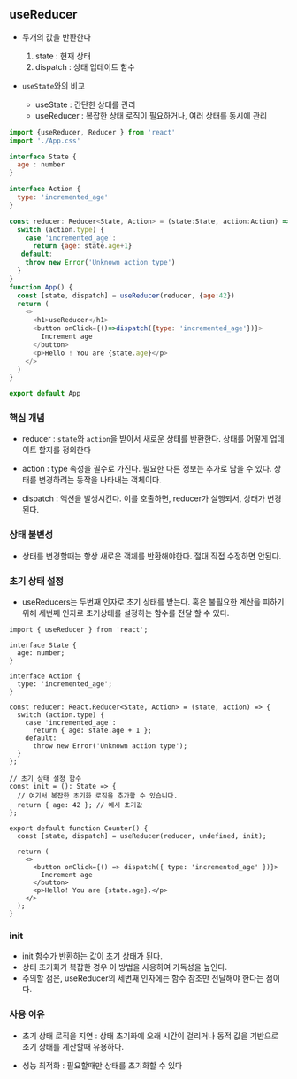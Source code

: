 ## useReducer

- 두개의 값을 반환한다
    1. state : 현재 상태 
    2. dispatch : 상태 업데이트 함수

- `useState`와의 비교
    - useState : 간단한 상태를 관리
    - useReducer : 복잡한 상태 로직이 필요하거나, 여러 상태를 동시에 관리

```js
import {useReducer, Reducer } from 'react'
import './App.css'

interface State {
  age : number
}

interface Action {
  type: 'incremented_age'
}

const reducer: Reducer<State, Action> = (state:State, action:Action) => {
  switch (action.type) {
    case 'incremented_age':
      return {age: state.age+1}
   default:
    throw new Error('Unknown action type')
  }
}
function App() {
  const [state, dispatch] = useReducer(reducer, {age:42})
  return (
    <>
      <h1>useReducer</h1>
      <button onClick={()=>dispatch({type: 'incremented_age'})}>
        Increment age
      </button>
      <p>Hello ! You are {state.age}</p>
    </>
  )
}

export default App
```

### 핵심 개념

- reducer : `state`와 `action`을 받아서 새로운 상태를 반환한다. 상태를 어떻게 업데이트 할지를 정의한다

- action : type 속성을 필수로 가진다. 필요한 다른 정보는 추가로 담을 수 있다. 상태를 변경하려는 동작을 나타내는 객체이다. 

- dispatch : 액션을 발생시킨다. 이를 호출하면, reducer가 실행되서, 상태가 변경된다.

### 상태 불변성

- 상태를 변경할때는 항상 새로운 객체를 반환해야한다. 절대 직접 수정하면 안된다.

### 초기 상태 설정

- useReducers는 두번째 인자로 초기 상태를 받는다. 혹은 불필요한 계산을 피하기 위해 세번째 인자로 초기상태를 설정하는 함수를 전달 할 수 있다.

```tsx
import { useReducer } from 'react';

interface State {
  age: number;
}

interface Action {
  type: 'incremented_age';
}

const reducer: React.Reducer<State, Action> = (state, action) => {
  switch (action.type) {
    case 'incremented_age':
      return { age: state.age + 1 };
    default:
      throw new Error('Unknown action type');
  }
};

// 초기 상태 설정 함수
const init = (): State => {
  // 여기서 복잡한 초기화 로직을 추가할 수 있습니다.
  return { age: 42 }; // 예시 초기값
};

export default function Counter() {
  const [state, dispatch] = useReducer(reducer, undefined, init);

  return (
    <>
      <button onClick={() => dispatch({ type: 'incremented_age' })}>
        Increment age
      </button>
      <p>Hello! You are {state.age}.</p>
    </>
  );
}

```

### init

- init 함수가 반환하는 값이 초기 상태가 된다.
- 상태 초기화가 복잡한 경우 이 방법을 사용하여 가독성을 높인다.
- 주의할 점은, useReducer의 세번째 인자에는 함수 참조만 전달해야 한다는 점이다.

### 사용 이유

- 초기 상태 로직을 지연 : 상태 초기화에 오래 시간이 걸리거나 동적 값을 기반으로 초기 상태를 계산할때 유용하다.

- 성능 최적화 : 필요할때만 상태를 초기화할 수 있다